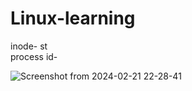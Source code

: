 # Linux-learning
inode- st</br>
process id-</br>

![Screenshot from 2024-02-21 22-28-41](https://github.com/hawahari/Linux-learning/assets/149294262/6b16b1f1-2f67-48be-ab7c-c9cc54f685da)
